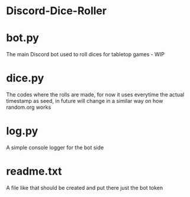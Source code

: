 # Discord-Dice-Roller

# bot.py
The main Discord bot used to roll dices for tabletop games - WIP

# dice.py
The codes where the rolls are made, for now it uses everytime the actual timestamp as seed, in future will change in a similar way on how random.org works

# log.py
A simple console logger for the bot side

# readme.txt
A file like that should be created and put there just the bot token